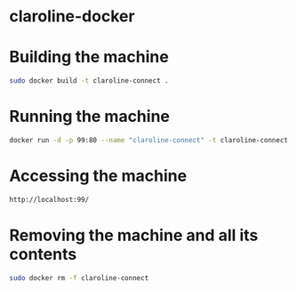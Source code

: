 # claroline-docker

# Building the machine
```bash
sudo docker build -t claroline-connect .
```
# Running the machine
```bash
docker run -d -p 99:80 --name "claroline-connect" -t claroline-connect
```

# Accessing the machine
```bash
http://localhost:99/
```

# Removing the machine and all its contents
```bash
sudo docker rm -f claroline-connect 
```
